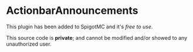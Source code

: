 # ActionbarAnnouncements

This plugin has been added to SpigotMC and it's *free to use*.

This source code is **private**; and cannot be modified and/or showed to any unauthorized user.